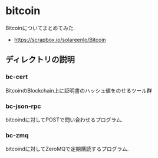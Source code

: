 # bitcoin
Bitcoinについてまとめてみた.
- https://scrapbox.io/solareenlo/Bitcoin

## ディレクトリの説明

### bc-cert
BitcoinのBlockchain上に証明書のハッシュ値をのせるツール群

### bc-json-rpc
bitcoindに対してPOSTで問い合わせるプログラム.

### bc-zmq
bitcoindに対してZeroMQで定期購読するプログラム.
